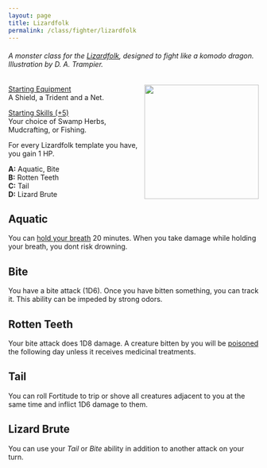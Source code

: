 ```yaml
---
layout: page
title: Lizardfolk
permalink: /class/fighter/lizardfolk
---
```


###### A monster class for the [Lizardfolk](https://saltygoo.github.io/monsters/centaur), designed to fight like a komodo dragon. Illustration by D. A. Trampier.

<img align="right" width=230px  src="https://www.heavymetal.com/wp-content/uploads/2020/11/lizard-man.jpg">

<ins>Starting Equipment</ins><br>
A Shield, a Trident and a Net.

<ins>Starting Skills (+5)</ins><br>
Your choice of Swamp Herbs, Mudcrafting, or Fishing.

For every Lizardfolk template you have, you gain 1 HP.

**A:** Aquatic, Bite<br>
**B:** Rotten Teeth<br>
**C:** Tail<br>
**D:** Lizard Brute
<br>

## Aquatic
You can [hold your breath](/2020/11/10/extra-rules/#conditions) 20 minutes. When you take damage while holding your breath, you dont risk drowning.

## Bite
You have a bite attack (1D6). Once you have bitten something, you can track it. This ability can be impeded by strong odors.

## Rotten Teeth
Your bite attack does 1D8 damage. A creature bitten by you will be [poisoned](/2020/11/10/extra-rules/#conditions) the following day unless it receives medicinal treatments.

## Tail
You can roll Fortitude to trip or shove all creatures adjacent to you at the same time and inflict 1D6 damage to them.

## Lizard Brute
You can use your _Tail_ or _Bite_ ability in addition to another attack on your turn.
